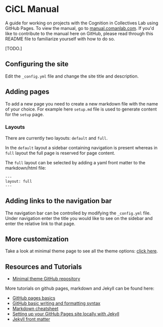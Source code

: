 # CiCL Manual

A guide for working on projects with the Cognition in Collectives Lab using GitHub Pages.
To view the manual, go to [manual.comanlab.com](https://manual.comanlab.com).
If you'd like to contribute to the manual here on GitHub, please read through this README file to familiarize yourself with how to do so.

[TODO.]

## Configuring the site

Edit the `_config.yml` file and change the site title and description.

## Adding pages

To add a new page you need to create a new markdown file with the name of your choice.
For example here `setup.md` file is used to generate content for the `setup` page.

### Layouts

There are currently two layouts: `default` and `full`.

In the `default` layout a sidebar containing navigation is present whereas in `full` layout the full page is reserved for page content.

The `full` layout can be selected by adding a yaml front matter to the markdown/html file:

```
---
layout: full
---
```

## Adding links to the navigation bar

The navigation bar can be controlled by modifying the `_config.yml` file.
Under navigation enter the title you would like to see on the sidebar and enter the relative link to that page.

## More customization

Take a look at minimal theme page to see all the theme options: [click here](https://pages-themes.github.io/minimal/).

## Resources and Tutorials

- [Minimal theme GitHub repository](https://github.com/pages-themes/minimal)

More tutorials on github pages, markdown and Jekyll can be found here:
- [GitHub pages basics](https://help.github.com/categories/github-pages-basics/)
- [GitHub basic writing and formatting syntax](https://help.github.com/articles/basic-writing-and-formatting-syntax/)
- [Markdown cheatsheet](https://github.com/adam-p/markdown-here/wiki/Markdown-Cheatsheet)
- [Setting up your GitHub Pages site locally with Jekyll](https://help.github.com/articles/setting-up-your-github-pages-site-locally-with-jekyll/)
- [Jekyll front matter](https://jekyllrb.com/docs/frontmatter/)

